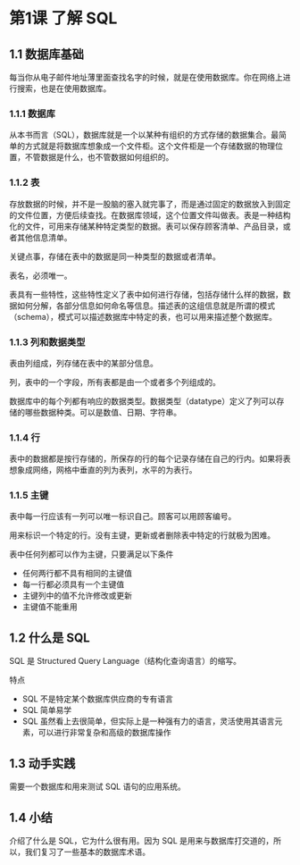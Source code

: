 # 第1课 了解 SQL

## 1.1 数据库基础

每当你从电子邮件地址薄里面查找名字的时候，就是在使用数据库。你在网络上进行搜索，也是在使用数据库。

### 1.1.1 数据库

从本书而言（SQL），数据库就是一个以某种有组织的方式存储的数据集合。最简单的方式就是将数据库想象成一个文件柜。这个文件柜是一个存储数据的物理位置，不管数据是什么，也不管数据如何组织的。

### 1.1.2 表

存放数据的时候，并不是一股脑的塞入就完事了，而是通过固定的数据放入到固定的文件位置，方便后续查找。在数据库领域，这个位置文件叫做表。表是一种结构化的文件，可用来存储某种特定类型的数据。表可以保存顾客清单、产品目录，或者其他信息清单。

关键点事，存储在表中的数据是同一种类型的数据或者清单。

表名，必须唯一。

表具有一些特性，这些特性定义了表中如何进行存储，包括存储什么样的数据，数据如何分解，各部分信息如何命名等信息。描述表的这组信息就是所谓的模式（schema），模式可以描述数据库中特定的表，也可以用来描述整个数据库。

### 1.1.3 列和数据类型

表由列组成，列存储在表中的某部分信息。

列，表中的一个字段，所有表都是由一个或者多个列组成的。

数据库中的每个列都有响应的数据类型。数据类型（datatype）定义了列可以存储的哪些数据种类。可以是数值、日期、字符串。

### 1.1.4 行

表中的数据都是按行存储的，所保存的行的每个记录存储在自己的行内。如果将表想象成网络，网格中垂直的列为表列，水平的为表行。

### 1.1.5 主键

表中每一行应该有一列可以唯一标识自己。顾客可以用顾客编号。

用来标识一个特定的行。没有主键，更新或者删除表中特定的行就极为困难。

表中任何列都可以作为主键，只要满足以下条件

- 任何两行都不具有相同的主键值
- 每一行都必须具有一个主键值
- 主键列中的值不允许修改或更新
- 主键值不能重用

## 1.2 什么是 SQL

SQL 是 Structured Query Language（结构化查询语言）的缩写。

特点

- SQL 不是特定某个数据库供应商的专有语言
- SQL 简单易学
- SQL 虽然看上去很简单，但实际上是一种强有力的语言，灵活使用其语言元素，可以进行非常复杂和高级的数据库操作

## 1.3 动手实践

需要一个数据库和用来测试 SQL 语句的应用系统。

## 1.4 小结

介绍了什么是 SQL，它为什么很有用。因为 SQL 是用来与数据库打交道的，所以，我们复习了一些基本的数据库术语。
